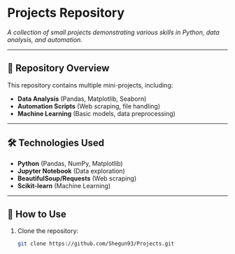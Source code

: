 # Projects Repository
*A collection of small projects demonstrating various skills in Python, data analysis, and automation.*

---

## 📌 **Repository Overview**
This repository contains multiple mini-projects, including:
- **Data Analysis** (Pandas, Matplotlib, Seaborn)  
- **Automation Scripts** (Web scraping, file handling)  
- **Machine Learning** (Basic models, data preprocessing)  

---

## 🛠 **Technologies Used**
- **Python** (Pandas, NumPy, Matplotlib)  
- **Jupyter Notebook** (Data exploration)  
- **BeautifulSoup/Requests** (Web scraping)  
- **Scikit-learn** (Machine Learning)  

---

## 🚀 **How to Use**
1. Clone the repository:
   ```bash
   git clone https://github.com/Shegun93/Projects.git
```
